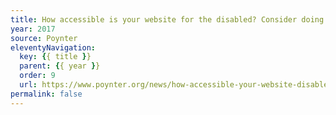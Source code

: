 ```yaml
---
title: How accessible is your website for the disabled? Consider doing an audit to find out
year: 2017
source: Poynter
eleventyNavigation:
  key: {{ title }}
  parent: {{ year }}
  order: 9
  url: https://www.poynter.org/news/how-accessible-your-website-disabled-consider-doing-audit-find-out/
permalink: false
---
```

